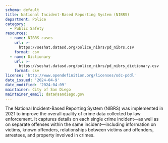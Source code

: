 ```yaml
---
schema: default
title: National Incident-Based Reporting System (NIBRS)
department: Police
category:
  - Public Safety
resources:
  - name: NIBRS cases
    url: >-
      https://seshat.datasd.org/police_nibrs/pd_nibrs.csv
    format: csv
  - name: Dictionary
    url: >-
      https://seshat.datasd.org/police_nibrs/pd_nibrs_dictionary.csv
    format: csv
license: 'http://www.opendefinition.org/licenses/odc-pddl'
date_issued: '2024-04-9'
date_modified: '2024-04-09'
maintainer: City of San Diego
maintainer_email: data@sandiego.gov
---
```

The National Incident-Based Reporting System (NIBRS) was implemented in 2021 to improve the overall quality of crime data collected by law enforcement. It captures details on each single crime incident—as well as on separate offenses within the same incident—including information on victims, known offenders, relationships between victims and offenders, arrestees, and property involved in crimes.

<!--more-->

